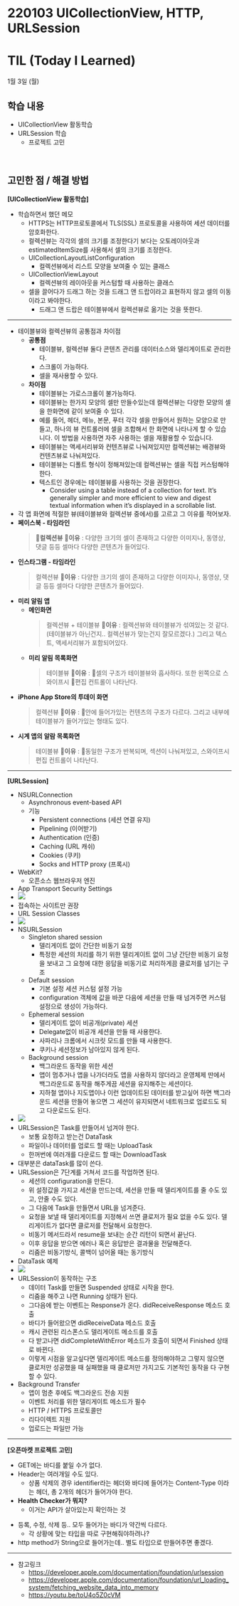 # 220103 UICollectionView, HTTP, URLSession
# TIL (Today I Learned)


1월 3일 (월)

## 학습 내용
- UICollectionView 활동학습
- URLSession 학습
    - 프로젝트 고민

&nbsp;

## 고민한 점 / 해결 방법

**[UICollectionView 활동학습]**

* 학습하면서 했던 메모
    * HTTPS는 HTTP프로토콜에서 TLS(SSL) 프로토콜을 사용하여 세션 데이터를 암호화한다.
    * 컬렉션뷰는 각각의 셀의 크기를 조정한다기 보다는 오토레이아웃과 estimatedItemSize를 사용해서 셀의 크기를 조정한다.
    * UICollectionLayoutListConfiguration
        * 컬렉션뷰에서 리스트 모양을 보여줄 수 있는 클래스
    * UICollectionViewLayout
        * 컬렉션뷰의 레이아웃을 커스텀할 때 사용하는 클래스
    * 셀을 끌어다가 드래그 하는 것을 드래그 앤 드랍이라고 표현하지 않고 셀의 이동이라고 봐야한다.
        * 드래그 앤 드랍은 테이블뷰에서 컬렉션뷰로 옮기는 것을 뜻한다. 

---

* 테이블뷰와 컬렉션뷰의 공통점과 차이점
    * **공통점**
        - 테이블뷰, 컬렉션뷰 둘다 콘텐츠 관리를 데이터소스와 델리게이트로 관리한다.
        - 스크롤이 가능하다.
        - 셀을 재사용할 수 있다.
    * **차이점**
        - 테이블뷰는 가로스크롤이 불가능하다.
        - 테이블뷰는 한가지 모양의 셀만 만들수있는데 컬렉션뷰는 다양한 모양의 셀을 한화면에 같이 보여줄 수 있다. 
       - 예를 들어, 헤더, 메뉴, 본문, 푸터 각각 셀을 만들어서 원하는 모양으로 만들고, 하나의 뷰 컨트롤러에 셀을 조합해서 한 화면에 나타나게 할 수 있습니다. 이 방법을 사용하면 자주 사용하는 셀을 재활용할 수 있습니다. 
        - 테이블뷰는 액세서리뷰와 컨텐츠뷰로 나눠져있지만 컬렉션뷰는 배경뷰와 컨텐츠뷰로 나눠져있다. 
        - 테이블뷰는 디폴트 형식이 정해져있는데 컬렉션뷰는 셀을 직접 커스텀해야한다.
        - 텍스트인 경우에는 테이블뷰를 사용하는 것을 권장한다.
           - Consider using a table instead of a collection for text. It’s generally simpler and more efficient to view and digest textual information when it’s displayed in a scrollable list.
* 각 앱 화면에 적절한 뷰(테이블뷰와 컬렉션뷰 중에서)를 고르고 그 이유를 적어보자.
* **페이스북 - 타임라인**
    > **컬렉션뷰**
    > **이유** : 다양한 크기의 셀이 존재하고 다양한 이미지나, 동영상, 댓글 등등 셀마다 다양한 콘텐츠가 들어있다.
* **인스타그램 - 타임라인**
    > 컬렉션뷰
    > **이유** : 다양한 크기의 셀이 존재하고 다양한 이미지나, 동영상, 댓글 등등 셀마다 다양한 콘텐츠가 들어있다.
* **미리 알림 앱**
    * **메인화면**
        > 컬렉션뷰 + 테이블뷰
        > **이유** : 컬렉션뷰와 테이블뷰가 섞여있는 것 같다. (테이블뷰가 아닌건지.. 컬렉션뷰가 맞는건지 잘모르겠다.) 그리고 텍스트, 액세서리뷰가 포함되어있다.
    * **미리 알림 목록화면**
        > 테이블뷰
        > **이유** : 셀의 구조가 테이블뷰와 흡사하다. 또한 왼쪽으로 스와이프시 편집 컨트롤이 나타난다.
* **iPhone App Store의 투데이 화면**
    > 컬렉션뷰
    > **이유** : 안에 들어가있는 컨텐츠의 구조가 다르다. 그리고 내부에 테이블뷰가 들어가있는 형태도 있다.
* **시계 앱의 알람 목록화면**
    > 테이블뷰
    > **이유** : 동일한 구조가 반복되며, 섹션이 나눠져있고, 스와이프시 편집 컨트롤이 나타난다.

---

**[URLSession]**

* NSURLConnection
    * Asynchronous event-based API
    * 기능
        * Persistent connections (세션 연결 유지)
        * Pipelining (이어받기)
        * Authentication (인증)
        * Caching (URL 캐쉬)
        * Cookies (쿠키)
        * Socks and HTTP proxy (프록시) 
* WebKit?
    * 오픈소스 웹브라우저 엔진
* App Transport Security Settings 
* ![](https://i.imgur.com/OE5wyTD.png)
* 접속하는 사이트만 권장
* URL Session Classes
* ![](https://i.imgur.com/HIaduZp.png)
* NSURLSession
    * Singleton shared session
        * 델리게이트 없이 간단한 비동기 요청
        * 특정한 세션의 처리를 하기 위한 델리게이트 없이 그냥 간단한 비동기 요청을 보내고 그 요청에 대한 응답을 비동기로 처리하게끔 클로저를 넘기는 구조
    * Default session
        * 기본 설정 세션 커스텀 설정 가능
        * configuration 객체에 값을 바꾼 다음에 세션을 만들 때 넘겨주면 커스텀 설정으로 생성이 가능하다.
    * Ephemeral session
        * 델리게이트 없이 비공개(private) 세션
        * Delegate없이 비공개 세션을 만들 때 사용한다.
        * 사파리나 크롬에서 시크릿 모드를 만들 때 사용한다.
        * 쿠키나 세션정보가 남아있지 않게 된다.
    * Background session
        * 백그라운드 동작을 위한 세션
        * 앱이 멈추거나 앱을 나가더라도 앱을 사용하지 않더라고 운영체제 딴에서 백그라운드로 동작을 해주게끔 세션을 유지해주는 세션이다.
        * 지하철 앱이나 지도앱이나 이런 업데이트된 데이터를 받고싶어 하면 백그라운드 세션을 만들어 놓으면 그 세션이 유지되면서 네트워크로 업로드도 되고 다운로드도 된다.
* ![](https://i.imgur.com/fGyUKWc.png)
* URLSession은 Task를 만들어서 넘겨야 한다.
    * 보통 요청하고 받는건 DataTask
    * 파일이나 데이터를 업로드 할 때는 UploadTask
    * 한꺼번에 여러개를 다운로드 할 때는 DownloadTask
* 대부분은 dataTask를 많이 쓴다.
* URLSession은 7단계를 거쳐서 코드를 작업하면 된다.
    * 세션의 configuration을 만든다.
    * 위 설정값을 가지고 세션을 만드는데, 세션을 만들 때 델리게이트를 줄 수도 있고, 안줄 수도 있다.
    * 그 다음에 Task을 만들면서 URL을 넘겨준다.
    * 요청을 보낼 때 델리게이트를 지정해서 쓰면 클로저가 필요 없을 수도 있다. 델리게이트가 없다면 클로저를 전달해서 요청한다.
    * 비동기 메서드라서 resume을 보내는 순간 리턴이 되면서 끝난다.
    * 이후 응답을 받으면 에러나 혹은 응답받은 결과물을 전달해준다.
    * 리줌은 비동기방식, 콜백이 넘어올 때는 동기방식
* DataTask 예제
* ![](https://i.imgur.com/EwApThz.png)
* URLSession이 동작하는 구조
    * 데이터 Task를 만들면 Suspended 상태로 시작을 한다.
    * 리줌을 해주고 나면 Running 상태가 된다.
    * 그다음에 받는 이벤트는 Response가 온다. didReceiveResponse 메소드 호출
    * 바디가 들어왔으면 didReceiveData 메소드 호출
    * 캐시 관련된 리스폰스도 델리게이트 메소드를 호출
    * 다 받고나면 didCompleteWithError 메소드가 호출이 되면서 Finished 상태로 바뀐다.
    * 이렇게 시점을 알고싶다면 델리게이트 메소드를 정의해야하고 그렇지 않으면 클로저만 성공했을 때 실패했을 때 클로저만 가지고도 기본적인 동작을 다 구현할 수 있다.
* Background Transfer
    * 앱이 멈춘 후에도 백그라운드 전송 지원
    * 이벤트 처리를 위한 델리게이트 메소드가 필수
    * HTTP / HTTPS 프로토콜만
    * 리다이렉트 지원
    * 업로드는 파일만 가능

---

**[오픈마켓 프로젝트 고민]**

* GET에는 바디를 붙일 수가 없다.
* Header는 여러개일 수도 있다.
    * 상품 삭제의 경우 identifier라는 헤더와 바디에 들어가는 Content-Type 이라는 헤더, 총 2개의 헤더가 들어가야 한다.
* **Health Checker가 뭐지?**
    - 이거는 API가 살아있는지 확인하는 것
- 등록, 수정, 삭제 등.. 모두 들어가는 바디가 약간씩 다르다.
    - 각 상황에 맞는 타입을 따로 구현해줘야하려나?
- http method가 String으로 들어가는데.. 별도 타입으로 만들어주면 좋겠다.

---

- 참고링크
    - https://developer.apple.com/documentation/foundation/urlsession
    - https://developer.apple.com/documentation/foundation/url_loading_system/fetching_website_data_into_memory
    - https://youtu.be/toU4o5Z0cVM

